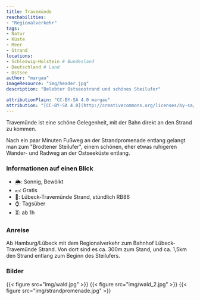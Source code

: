 ```yaml
---
title: Travemünde
reachabilities:
- "Regionalverkehr"
tags:
- Natur
- Küste
- Meer
- Strand
locations:
- Schleswig-Holstein # Bundesland
- Deutschland # Land
- Ostsee
author: "margau"
imageResource: "img/header.jpg"
description: "Belebter Ostseestrand und schönes Steilufer"

attributionPlain: "CC-BY-SA 4.0 margau"
attribution: "[CC-BY-SA 4.0](http://creativecommons.org/licenses/by-sa/4.0/) margau"
---
```


Travemünde ist eine schöne Gelegenheit, mit der Bahn direkt an den Strand zu kommen.

Nach ein paar Minuten Fußweg an der Strandpromenade entlang gelangt man zum "Brodtener Steilufer", einem schönen, eher etwas ruhigeren Wander- und Radweg an der Ostseeküste entlang.

### Informationen auf einen Blick

- 🌦️: Sonnig, Bewölkt
- 💶: Gratis
- 🚉: Lübeck-Travemünde Strand, stündlich RB86
- ⌚: Tagsüber
- ⏳: ab 1h

### Anreise

Ab Hamburg/Lübeck mit dem Regionalverkehr zum Bahnhof Lübeck-Travemünde Strand. Von dort sind es ca. 300m zum Stand, und ca. 1,5km den Strand entlang zum Beginn des Steilufers.

### Bilder

{{< figure src="img/wald.jpg" >}}
{{< figure src="img/wald_2.jpg" >}}
{{< figure src="img/strandpromenade.jpg" >}}
